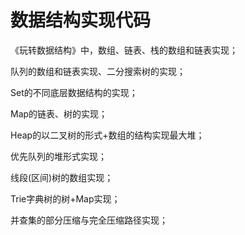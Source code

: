 # 数据结构实现代码

《玩转数据结构》中，数组、链表、栈的数组和链表实现；

队列的数组和链表实现、二分搜索树的实现；

Set的不同底层数据结构的实现；

Map的链表、树的实现；

Heap的以二叉树的形式+数组的结构实现最大堆；

优先队列的堆形式实现；

线段(区间)树的数组实现；

Trie字典树的树+Map实现；

并查集的部分压缩与完全压缩路径实现；